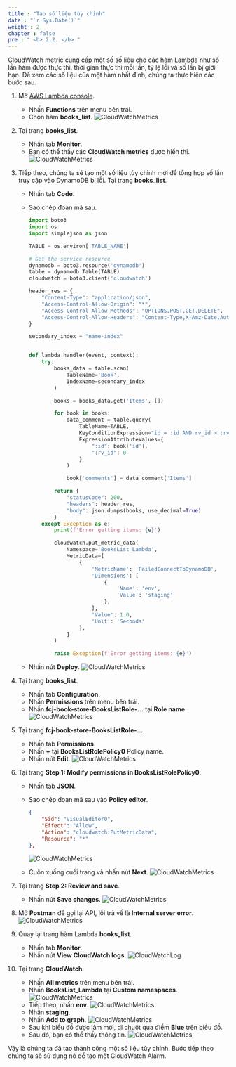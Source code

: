 ```yaml
---
title : "Tạo số liệu tùy chỉnh"
date : "`r Sys.Date()`"
weight : 2
chapter : false
pre : " <b> 2.2. </b> "
---
```


CloudWatch metric cung cấp một số số liệu cho các hàm Lambda như số lần hàm được thực thi, thời gian thực thi mỗi lần, tỷ lệ lỗi và số lần bị giới hạn. Để xem các số liệu của một hàm nhất định, chúng ta thực hiện các bước sau.

1. Mở [AWS Lambda console](https://us-east-1.console.aws.amazon.com/lambda/home?region=us-east-1#/functions).
    - Nhấn **Functions** trên menu bên trái.
    - Chọn hàm **books_list**.
      ![CloudWatchMetrics](/images/temp/1/5.png?width=90pc)

2. Tại trang **books_list**.
    - Nhấn tab **Monitor**.
    - Bạn có thể thấy các **CloudWatch metrics** được hiển thị.
      ![CloudWatchMetrics](/images/temp/1/12.png?width=90pc)

3. Tiếp theo, chúng ta sẽ tạo một số liệu tùy chỉnh mới để tổng hợp số lần truy cập vào DynamoDB bị lỗi. Tại trang **books_list**.
    - Nhấn tab **Code**.
    - Sao chép đoạn mã sau.

      ```python
      import boto3
      import os
      import simplejson as json

      TABLE = os.environ['TABLE_NAME']

      # Get the service resource
      dynamodb = boto3.resource('dynamodb')
      table = dynamodb.Table(TABLE)
      cloudwatch = boto3.client('cloudwatch')

      header_res = {
          "Content-Type": "application/json",
          "Access-Control-Allow-Origin": "*",
          "Access-Control-Allow-Methods": "OPTIONS,POST,GET,DELETE",
          "Access-Control-Allow-Headers": "Content-Type,X-Amz-Date,Authorization,X-Api-Key,X-Amz-Security-Token",
      }

      secondary_index = "name-index"


      def lambda_handler(event, context):
          try:
              books_data = table.scan(
                  TableName='Book',
                  IndexName=secondary_index
              )

              books = books_data.get('Items', [])

              for book in books:
                  data_comment = table.query(
                      TableName=TABLE,
                      KeyConditionExpression="id = :id AND rv_id > :rv_id",
                      ExpressionAttributeValues={
                          ":id": book['id'],
                          ":rv_id": 0
                      }
                  )

                  book['comments'] = data_comment['Items']

              return {
                  "statusCode": 200,
                  "headers": header_res,
                  "body": json.dumps(books, use_decimal=True)
              }
          except Exception as e:
              print(f'Error getting items: {e}')

              cloudwatch.put_metric_data(
                  Namespace='BooksList_Lambda',
                  MetricData=[
                      {
                          'MetricName': 'FailedConnectToDynamoDB',
                          'Dimensions': [
                              {
                                  'Name': 'env',
                                  'Value': 'staging'
                              },
                          ],
                          'Value': 1.0,
                          'Unit': 'Seconds'
                      },
                  ]
              )

              raise Exception(f'Error getting items: {e}')
      ```

    - Nhấn nút **Deploy**.
      ![CloudWatchMetrics](/images/temp/1/13.png?width=90pc)

4. Tại trang **books_list**.
    - Nhấn tab **Configuration**.
    - Nhấn **Permissions** trên menu bên trái.
    - Nhấn **fcj-book-store-BooksListRole-...** tại **Role name**.
      ![CloudWatchMetrics](/images/temp/1/14.png?width=90pc)

5. Tại trang **fcj-book-store-BooksListRole-...**.
    - Nhấn tab **Permissions**.
    - Nhấn **+** tại **BooksListRolePolicy0** Policy name.
    - Nhấn nút **Edit**.
      ![CloudWatchMetrics](/images/temp/1/15.png?width=90pc)

6. Tại trang **Step 1: Modify permissions in BooksListRolePolicy0**.
    - Nhấn tab **JSON**.
    - Sao chép đoạn mã sau vào **Policy editor**.

      ```json
      {
          "Sid": "VisualEditor0",
          "Effect": "Allow",
          "Action": "cloudwatch:PutMetricData",
          "Resource": "*"
      },
      ```

      ![CloudWatchMetrics](/images/temp/1/16.png?width=90pc)
    - Cuộn xuống cuối trang và nhấn nút **Next**.
      ![CloudWatchMetrics](/images/temp/1/17.png?width=90pc)

7. Tại trang **Step 2: Review and save**.
    - Nhấn nút **Save changes**.
      ![CloudWatchMetrics](/images/temp/1/18.png?width=90pc)

8. Mở **Postman** để gọi lại API, lỗi trả về là **Internal server error**.
    ![CloudWatchMetrics](/images/temp/1/9.png?width=90pc)

9. Quay lại trang hàm Lambda **books_list**.
    - Nhấn tab **Monitor**.
    - Nhấn nút **View CloudWatch logs**.
      ![CloudWatchLog](/images/temp/1/6.png?width=90pc)

10. Tại trang **CloudWatch**.
    - Nhấn **All metrics** trên menu bên trái.
    - Nhấn **BooksList_Lambda** tại **Custom namespaces**.
      ![CloudWatchMetrics](/images/temp/1/19.png?width=90pc)
    - Tiếp theo, nhấn **env**.
      ![CloudWatchMetrics](/images/temp/1/20.png?width=90pc)
    - Nhấn **staging**.
    - Nhấn **Add to graph**.
      ![CloudWatchMetrics](/images/temp/1/21.png?width=90pc)
    - Sau khi biểu đồ được làm mới, di chuột qua điểm **Blue** trên biểu đồ.
    - Sau đó, bạn có thể thấy thông tin.
      ![CloudWatchMetrics](/images/temp/1/22.png?width=90pc)

Vậy là chúng ta đã tạo thành công một số liệu tùy chỉnh. Bước tiếp theo chúng ta sẽ sử dụng nó để tạo một CloudWatch Alarm.
